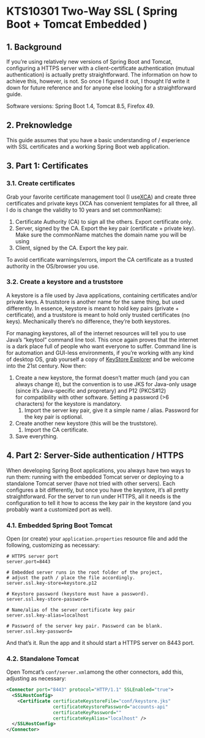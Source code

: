 # KTS10301 Two-Way SSL \( Spring Boot + Tomcat Embedded \)

## 1. Background

If you’re using relatively new versions of Spring Boot and Tomcat, configuring a HTTPS server with a client-certificate authentication \(mutual authentication\) is actually pretty straightforward. The information on how to achieve this, however, is not. So once I figured it out, I thought I’d write it down for future reference and for anyone else looking for a straightforward guide.

Software versions: Spring Boot 1.4, Tomcat 8.5, Firefox 49.

## 2. Preknowledge

This guide assumes that you have a basic understanding of / experience with SSL certificates and a working Spring Boot web application.

## 3. Part 1: Certificates

### 3.1. Create certificates

Grab your favorite certificate management tool \(I use[XCA](https://sourceforge.net/projects/xca/)\) and create three certificates and private keys \(XCA has convenient templates for all three, all I do is change the validity to 10 years and set commonName\):

1. Certificate Authority \(CA\) to sign all the others. Export certificate only.
2. Server, signed by the CA. Export the key pair \(certificate + private key\). Make sure the commonName matches the domain name you will be using
3. Client, signed by the CA. Export the key pair.

To avoid certificate warnings/errors, import the CA certificate as a trusted authority in the OS/browser you use.

### 3.2. Create a keystore and a truststore

A keystore is a file used by Java applications, containing certificates and/or private keys. A truststore is another name for the same thing, but used differently. In essence, keystore is meant to hold key pairs \(private + certificate\), and a truststore is meant to hold only trusted certificates \(no keys\). Mechanically there’s no difference, they’re both keystores.

For managing keystores, all of the internet resources will tell you to use Java’s “keytool” command line tool. This once again proves that the internet is a dark place full of people who want everyone to suffer. Command line is for automation and GUI-less environments, if you’re working with any kind of desktop OS, grab yourself a copy of [KeyStore Explorer](http://www.keystore-explorer.org/) and be welcome into the 21st century. Now then:

1. Create a new keystore, the format doesn’t matter much \(and you can always change it\), but the convention is to use JKS for Java-only usage \(since it’s Java-specific and propretary\) and P12 \(PKCS\#12\) for compatibility with other software. Setting a password \(&gt;6 characters\) for the keystore is mandatory.
   1. Import the server key pair, give it a simple name / alias. Password for the key pair is optional.
2. Create another new keystore \(this will be the truststore\).
   1. Import the CA certificate.
3. Save everything.

## 4. Part 2: Server-Side authentication / HTTPS

When developing Spring Boot applications, you always have two ways to run them: running with the embedded Tomcat server or deploying to a standalone Tomcat server \(have not tried with other servers\). Each configures a bit differently, but once you have the keystore, it’s all pretty straightforward. For the server to run under HTTPS, all it needs is the configuration to tell it how to access the key pair in the keystore \(and you probably want a customized port as well\).

### 4.1. Embedded Spring Boot Tomcat

Open \(or create\) your `application.properties` resource file and add the following, customizing as necessary:

```
# HTTPS server port
server.port=8443

# Embedded server runs in the root folder of the project,
# adjust the path / place the file accordingly.
server.ssl.key-store=keystore.p12

# Keystore password (keystore must have a password).
server.ssl.key-store-password=

# Name/alias of the server certificate key pair
server.ssl.key-alias=localhost

# Password of the server key pair. Password can be blank.
server.ssl.key-password=
```

And that’s it. Run the app and it should start a HTTPS server on 8443 port.

### 4.2. Standalone Tomcat

Open Tomcat’s `conf/server.xml`among the other connectors, add this, adjusting as necessary:

```xml
<Connector port="8443" protocol="HTTP/1.1" SSLEnabled="true">
  <SSLHostConfig>
    <Certificate certificateKeystoreFile="conf/keystore.jks"
                 certificateKeystorePassword="accounts-api"
                 certificateKeyPassword=""
                 certificateKeyAlias="localhost" />
  </SSLHostConfig>
</Connector>
```



